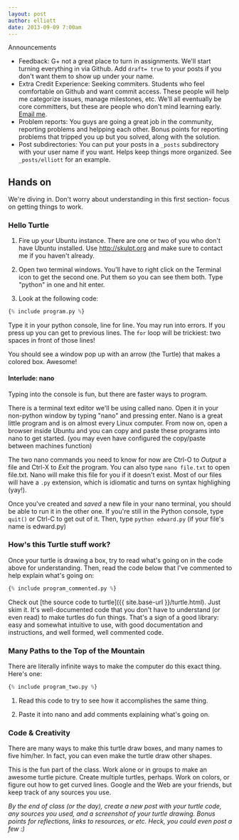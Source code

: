 ```yaml
---
layout: post
author: elliott
date: 2013-09-09 7:00am
---
```


Announcements
* Feedback: G+ not a great place to turn in assignments.  We'll start turning everything in via Github.  Add `draft= true` to your posts if you don't want them to show up under your name.
* Extra Credit Experience: Seeking commiters.  Students who feel comfortable on Github and want commit access.  These people will help me categorize issues, manage milestones, etc.  We'll all eventually be core committers, but these are people who don't mind learning early.  [Email me](mailto:eah13@live.unc.edu).
* Problem reports:  You guys are going a great job in the community, reporting problems and helpping each other.  Bonus points for reporting problems that tripped you up but you solved, along with the solution. 
* Post subdirectories: You can put your posts in a `_posts` subdirectory with your user name if you want.  Helps keep things more organized.  See `_posts/elliott` for an example.

## Hands on
We're diving in.  Don't worry about understanding in this first section- focus on getting things to work.

### Hello Turtle
1. Fire up your Ubuntu instance.  There are one or two of you who don't have Ubuntu installed.  Use http://skulpt.org and make sure to contact me if you haven't already.

2. Open two terminal windows.  You'll have to right click on the Terminal icon to get the second one.  Put them so you can see them both.  Type "python" in one and hit enter.

3. Look at the following code:

```python
{% include program.py %}
```

Type it in your python console, line for line.  You may run into errors.  If you press up you can get to previous lines.  The `for` loop will be trickiest: two spaces in front of those lines!

You should see a window pop up with an arrow (the Turtle) that makes a colored box.  Awesome!

#### Interlude: nano
Typing into the console is fun, but there are faster ways to program.

There is a terminal text editor we'll be using called nano.  Open it in your non-python window by typing "nano" and pressing enter.  Nano is a great little program and is on almost every Linux computer.  From now on, open a browser inside Ubuntu and you can copy and paste these programs into nano to get started.  (you may even have configured the copy/paste between machines function) 

The two nano commands you need to know for now are Ctrl-O to *Output* a file and Ctrl-X to *Exit* the program.  You can also type `nano file.txt` to open file.txt.  Nano will make this file for you if it doesn't exist.  Most of our files will have a `.py` extension, which is idiomatic and turns on syntax highlighing (yay!).

Once you've created and *saved* a new file in your nano terminal, you should be able to run it in the other one.  If you're still in the Python console, type `quit()` or Ctrl-C to get out of it.  Then, type `python edward.py` (if your file's name is edward.py)

### How's this Turtle stuff work?

Once your turtle is drawing a box, try to read what's going on in the code above for understanding.  Then, read the code below that I've commented to help explain what's going on:

```python
{% include program_commented.py %}
```

Check out [the source code to turtle]({{ site.base-url }}/turtle.html).  Just skim it.  It's well-documented code that you don't have to understand (or even read) to make turtles do fun things.  That's a sign of a good library: easy and somewhat intuitive to use, with good documentation and instructions, and well formed, well commented code.  

### Many Paths to the Top of the Mountain
There are literally infinite ways to make the computer do this exact thing.  Here's one:

```python
{% include program_two.py %}
```

1. Read this code to try to see how it accomplishes the same thing.  

2. Paste it into nano and add comments explaining what's going on.


### Code & Creativity
There are many ways to make this turtle draw boxes, and many names to five him/her.  In fact, you can even make the turtle draw other shapes.

This is the fun part of the class.  Work alone or in groups to make an awesome turtle picture.  Create multiple turtles, perhaps.  Work on colors, or figure out how to get curved lines.  Google and the Web are your friends, but keep track of any sources you use.

*By the end of class (or the day), create a new post with your turtle code, any sources you used, and a screenshot of your turtle drawing.  Bonus points for reflections, links to resources, or etc.  Heck, you could even post a few :)*


